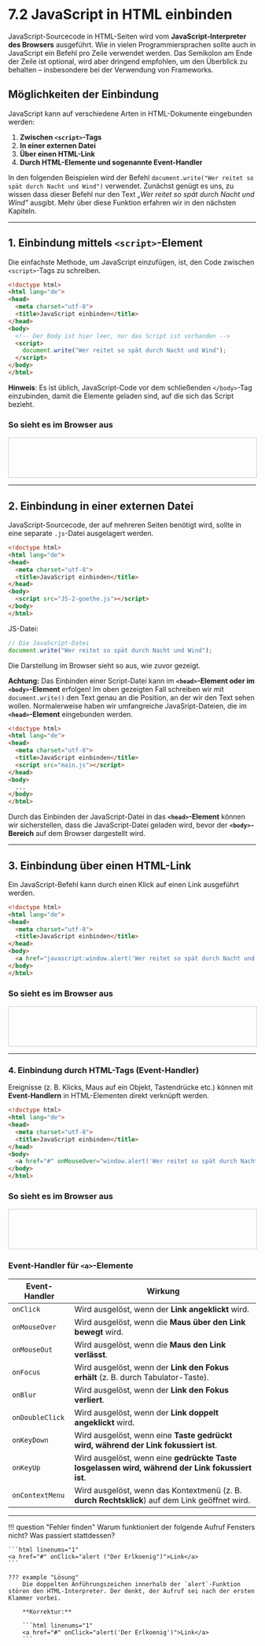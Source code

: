 # 7.2 JavaScript in HTML einbinden

JavaScript-Sourcecode in HTML-Seiten wird vom **JavaScript-Interpreter des Browsers** ausgeführt. Wie in vielen Programmiersprachen sollte auch in JavaScript ein Befehl pro Zeile verwendet werden. Das Semikolon am Ende der Zeile ist optional, wird aber dringend empfohlen, um den Überblick zu behalten – insbesondere bei der Verwendung von Frameworks.

## Möglichkeiten der Einbindung

JavaScript kann auf verschiedene Arten in HTML-Dokumente eingebunden werden:

1. **Zwischen `<script>`-Tags**
2. **In einer externen Datei**
3. **Über einen HTML-Link**
4. **Durch HTML-Elemente und sogenannte Event-Handler**

In den folgenden Beispielen wird der Befehl `document.write("Wer reitet so spät durch Nacht und Wind")` verwendet. Zunächst genügt es uns, zu wissen dass dieser Befehl nur den Text *„Wer reitet so spät durch Nacht und Wind"* ausgibt. Mehr über diese Funktion erfahren wir in den nächsten Kapiteln. 

---

## 1. Einbindung mittels `<script>`-Element

Die einfachste Methode, um JavaScript einzufügen, ist, den Code zwischen `<script>`-Tags zu schreiben. 

```html linenums="1" hl_lines="9-11"
<!doctype html>
<html lang="de">
<head>
  <meta charset="utf-8">
  <title>JavaScript einbinden</title>
</head>
<body>
  <!-- Der Body ist hier leer, nur das Script ist vorhanden -->
  <script>
    document.write("Wer reitet so spät durch Nacht und Wind");
  </script>
</body>
</html>
```

**Hinweis**: Es ist üblich, JavaScript-Code vor dem schließenden `</body>`-Tag einzubinden, damit die Elemente geladen sind, auf die sich das Script bezieht.

### So sieht es im Browser aus

<iframe id="static-preview-frame" style="width: 100%; height: 80px; border: 1px solid #ccc;"></iframe>
<script>
  const iframeContent = `
<!doctype html>
<html lang="de">
<head>
  <meta charset="utf-8">
  <title>JavaScript einbinden</title>
</head>
<body>
  <!-- Der Body ist hier leer, nur das Script ist vorhanden -->
  <script>
    document.write("Wer reitet so spät durch Nacht und Wind");
  </scr` + `ipt>
</body>
</html>
  `;
  const iframe = document.getElementById('static-preview-frame');
  iframe.srcdoc = iframeContent;
</script>

---

## 2. Einbindung in einer externen Datei

JavaScript-Sourcecode, der auf mehreren Seiten benötigt wird, sollte in eine separate `.js`-Datei ausgelagert werden.

```html linenums="1" hl_lines="8"
<!doctype html>
<html lang="de">
<head>
  <meta charset="utf-8">
  <title>JavaScript einbinden</title>
</head>
<body>
  <script src="JS-2-goethe.js"></script>
</body>
</html>
```

JS-Datei:
```javascript
// Die JavaScript-Datei
document.write("Wer reitet so spät durch Nacht und Wind");
```

Die Darstellung im Browser sieht so aus, wie zuvor gezeigt.

**Achtung:** Das Einbinden einer Script-Datei kann im **`<head>`-Element oder im `<body>`-Element** erfolgen! Im oben gezeigten Fall schreiben wir mit `document.write()` den Text genau an die Position, an der wir den Text sehen wollen. Normalerweise haben wir umfangreiche JavaSript-Dateien, die im **`<head>`-Element** eingebunden werden. 

```html linenums="1" hl_lines="6"
<!doctype html>
<html lang="de">
<head>
  <meta charset="utf-8">
  <title>JavaScript einbinden</title>
  <script src="main.js"></script>
</head>
<body>
  ...
</body>
</html>
```

Durch das Einbinden der JavaScript-Datei in das **`<head>`-Element** können wir sicherstellen, dass die JavaScript-Datei geladen wird, bevor der **`<body>`-Bereich** auf dem Browser dargestellt wird.

---

## 3. Einbindung über einen HTML-Link

Ein JavaScript-Befehl kann durch einen Klick auf einen Link ausgeführt werden.

```html linenums="1" hl_lines="8"
<!doctype html>
<html lang="de">
<head>
  <meta charset="utf-8">
  <title>JavaScript einbinden</title>
</head>
<body>
  <a href="javascript:window.alert('Wer reitet so spät durch Nacht und Wind');">LinkText anzeigen</a>
</body>
</html>
```

### So sieht es im Browser aus

<iframe id="static-preview-frame2" style="width: 100%; height: 80px; border: 1px solid #ccc;"></iframe>
<script>
  const iframeContent2 = `
<!doctype html>
<html lang="de">
<head>
  <meta charset="utf-8">
  <title>JavaScript einbinden</title>
</head>
<body>
  <a href="javascript:window.alert('Wer reitet so spät durch Nacht und Wind');">LinkText anzeigen</a>
</body>
</html>
  `;
  const iframe2 = document.getElementById('static-preview-frame2');
  iframe2.srcdoc = iframeContent2;
</script>


---

### 4. Einbindung durch HTML-Tags (Event-Handler)

Ereignisse (z. B. Klicks, Maus auf ein Objekt, Tastendrücke etc.) können mit **Event-Handlern** in HTML-Elementen direkt verknüpft werden.

```html linenums="1" hl_lines="8"
<!doctype html>
<html lang="de">
<head>
  <meta charset="utf-8">
  <title>JavaScript einbinden</title>
</head>
<body>
  <a href="#" onMouseOver="window.alert('Wer reitet so spät durch Nacht und Wind');">Linktext anzeigen</a>
</body>
</html>
```

### So sieht es im Browser aus

<iframe id="static-preview-frame4" style="width: 100%; height: 80px; border: 1px solid #ccc;"></iframe>
<script>
  const iframeContent4 = `
<!doctype html>
<html lang="de">
<head>
  <meta charset="utf-8">
  <title>JavaScript einbinden</title>
</head>
<body>
  <a href="#" onMouseOver="window.alert('Wer reitet so spät durch Nacht und Wind');">LinkText anzeigen</a>
</body>
</html>
  `;
  const iframe4 = document.getElementById('static-preview-frame4');
  iframe4.srcdoc = iframeContent4;
</script>


### Event-Handler für `<a>`-Elemente

| **Event-Handler** | **Wirkung**                                                                                     |
|--------------------|------------------------------------------------------------------------------------------------|
| `onClick`          | Wird ausgelöst, wenn der **Link angeklickt** wird.                                                |
| `onMouseOver`      | Wird ausgelöst, wenn die **Maus über den Link bewegt** wird.                                       |
| `onMouseOut`       | Wird ausgelöst, wenn die **Maus den Link verlässt**.                                              |
| `onFocus`          | Wird ausgelöst, wenn der **Link den Fokus erhält** (z. B. durch Tabulator-Taste).                 |
| `onBlur`           | Wird ausgelöst, wenn der **Link den Fokus verliert**.                                             |
| `onDoubleClick`    | Wird ausgelöst, wenn der **Link doppelt angeklickt** wird.                                        |
| `onKeyDown`        | Wird ausgelöst, wenn eine **Taste gedrückt wird, während der Link fokussiert ist**.               |
| `onKeyUp`          | Wird ausgelöst, wenn eine **gedrückte Taste losgelassen wird, während der Link fokussiert ist**.  |
| `onContextMenu`    | Wird ausgelöst, wenn das Kontextmenü (z. B. **durch Rechtsklick**) auf dem Link geöffnet wird.    |

---

!!! question "Fehler finden"
    Warum funktioniert der folgende Aufruf Fensters nicht? Was passiert stattdessen?

    ```html linenums="1" 
    <a href="#" onClick="alert ("Der Erlkoenig")">Link</a>
    ```

    ??? example "Lösung"
        Die doppelten Anführungszeichen innerhalb der `alert`-Funktion stören den HTML-Interpreter. Der denkt, der Aufruf sei nach der ersten Klammer vorbei.

        **Korrektur:**

        ```html linenums="1"
        <a href="#" onClick="alert('Der Erlkoenig')">Link</a>
        ```

